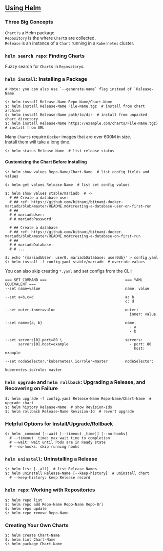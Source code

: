 ## [Using Helm](https://helm.sh/docs/intro/using_helm/)

### Three Big Concepts

`Chart` is a Helm package.  
`Repository` is the where `Chart`s are collected.  
`Release` is an instance of a `Chart` running in a `Kubernetes` cluster.  

### `helm search repo`: Finding Charts

Fuzzy search for `Chart`s in `Repository`s.  

### `helm install`: Installing a Package

```
# Note: you can also use `--generate-name` flag instead of `Release-Name`

$: helm install Release-Name Repo-Name/Chart-Name
$: helm install Release-Name File-Name.tgz  # install from chart archive
$: helm install Release-Name path/to/dir  # install from unpacked chart directory
$: helm install Release-Name https://example.com/charts/File-Name.tgz)  # install from URL
```

Many `Chart`s require `Docker` images that are over 600M in size.  
Install them will take a long time.  

```
$: helm status Release-Name  # list release status
```

#### Customizing the Chart Before Installing

```
$: helm show values Repo-Name/Chart-Name  # list config fields and values

$: helm get values Release-Name  # list set config values
```

```
$: helm show values stable/mariadb  # ->
  # ## Create a database user
  # ## ref: https://github.com/bitnami/bitnami-docker-mariadb/blob/master/README.md#creating-a-database-user-on-first-run
  # ##
  # # mariadbUser:
  # # mariadbPassword:

  # ## Create a database
  # ## ref: https://github.com/bitnami/bitnami-docker-mariadb/blob/master/README.md#creating-a-database-on-first-run
  # ##
  # # mariadbDatabase:
  # # ...
```

```
$: echo '{mariadbUser: user0, mariadbDatabase: user0db}' > config.yaml
$: helm install -f config.yaml stable/mariadb  # override values
```

You can also skip creating `*.yaml` and set configs from the CLI:
```
=== SET COMMAND ===                                    === YAML EQUIVALENT ===
--set name=value                                       name: value

--set a=b,c=d                                          a: b
                                                       c: d

--set outer.inner=value                                outer:
                                                         inner: value

--set name={a, b}                                      name:
                                                         - a
                                                         - b

--set servers[0].port=80 \                             servers:
      servers[0].host=example                            - port: 80
                                                           host: example

--set nodeSelector."kubernetes\.io/role"=master        nodeSelector:
                                                         kubernetes.io/role: master
```

### `helm upgrade` and `helm rollback`: Upgrading a Release, and Recovering on Failure

```
$: helm upgrade -f config.yaml Release-Name Repo-Name/Chart-Name  # upgrade chart
$: helm history Release-Name  # show Revision-Ids
$: helm rollback Release-Name Revision-Id  # revert upgrade
```

### Helpful Options for Install/Upgrade/Rollback

```
$: helm _command [--wait [--timeout _time]] [--no-hooks]
  # --timeout _time: max wait time to completion
  # --wait: wait until Pods are in Ready state
  # --no-hooks: skip running hooks
```

### `helm uninstall`: Uninstalling a Release

```
$: helm list [--all]  # list Release-Names
$: helm uninstall Release-Name [--keep-history]  # uninstall chart
  # --keep-history: keep Release record
```

### `helm repo`: Working with Repositories

```
$: helm repo list
$: helm repo add Repo-Name Repo-Name Repo-Url
$: helm repo update
$: helm repo remove Repo-Name
```

### Creating Your Own Charts

```
$: helm create Chart-Name
$: helm lint Chart-Name
$: helm package Chart-Name
```

